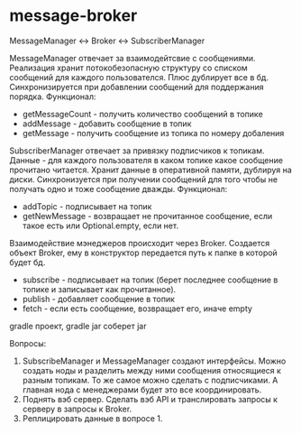 # message-broker

MessageManager <-> Broker <-> SubscriberManager

MessageManager отвечает за взаимодейтсвие с сообщениями.
Реализация хранит потокобезопасную структуру со списком сообщений для каждого пользователся.
Плюс дублирует все в бд.
Синхронизируется при добавлении сообщений для поддержания порядка.
Функционал:
* getMessageCount - получить количество сообщений в топике
* addMessage - добавить сообщение в топик
* getMessage - получить сообщение из топика по номеру добаления

SubscriberManager отвечает за привязку подписчиков к топикам.
Данные - для каждого пользователя в каком топике какое сообщение прочитано читается.
Хранит данные в оперативной памяти, дублируя на диски.
Синхронизуется при получении сообщений для того чтобы не получать одно и тоже сообщение дважды.
Функционал:
* addTopic - подписывает на топик
* getNewMessage - возвращает не прочитанное сообщение, если такое есть или Optional.empty, если нет.

Взаимодействие мэнеджеров происходит через Broker.
Создается объект Broker, ему в конструктор передается путь к папке в которой будет бд.
* subscribe - подписывает на топик (берет последнее сообщение в топике и записывает как прочитанное).
* publish - добавляет сообщение в топик
* fetch - если есть сообщение, возвращает его, иначе empty

gradle проект, gradle jar соберет jar

Вопросы:
1. SubscribeManager и MessageManager создают интерфейсы. Можно создать ноды и разделить между ними
сообщения относящиеся к разным топикам. То же самое можно сделать с подписчиками.
А главная нода с менеджерами будет это все координировать.
2. Поднять вэб сервер. Сделать вэб API и транслировать запросы к серверу в запросы к Broker.
3. Реплицировать данные в вопросе 1.


